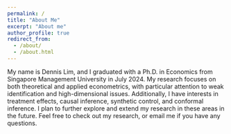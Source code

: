 ```yaml
---
permalink: /
title: "About Me"
excerpt: "About me"
author_profile: true
redirect_from: 
  - /about/
  - /about.html
---
```

My name is Dennis Lim, and I graduated with a Ph.D. in Economics from Singapore Management University in July 2024. My research focuses on both theoretical and applied econometrics, with particular attention to weak identification and high-dimensional issues. Additionally, I have interests in treatment effects, causal inference, synthetic control, and conformal inference. I plan to further explore and extend my research in these areas in the future. Feel free to check out my research, or email me if you have any questions.
